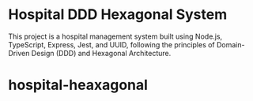 # Hospital DDD Hexagonal System

This project is a hospital management system built using Node.js, TypeScript, Express, Jest, and UUID, following the principles of Domain-Driven Design (DDD) and Hexagonal Architecture.
# hospital-heaxagonal
